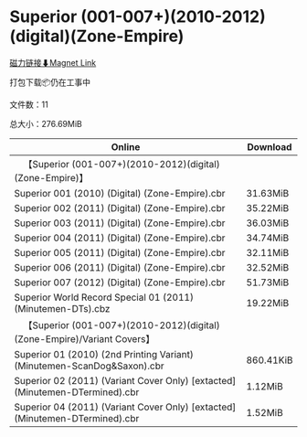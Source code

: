 # Superior (001-007+)(2010-2012)(digital)(Zone-Empire)

[磁力链接⬇Magnet Link](magnet:?xt=urn:btih:bfb212af9e034d84bcc541ccfb12c41e768116fa&dn=Superior%20%28001-007%2B%29%282010-2012%29%28digital%29%28Zone-Empire%29)

打包下载📦仍在工事中

文件数：11

总大小：276.69MiB

Online | Download
--- | ---
&emsp;【Superior (001-007+)(2010-2012)(digital)(Zone-Empire)】 | 
Superior 001 (2010) (Digital) (Zone-Empire).cbr | 31.63MiB
Superior 002 (2011) (Digital) (Zone-Empire).cbr | 35.22MiB
Superior 003 (2011) (Digital) (Zone-Empire).cbr | 36.03MiB
Superior 004 (2011) (Digital) (Zone-Empire).cbr | 34.74MiB
Superior 005 (2011) (Digital) (Zone-Empire).cbr | 32.11MiB
Superior 006 (2011) (Digital) (Zone-Empire).cbr | 32.52MiB
Superior 007 (2012) (Digital) (Zone-Empire).cbr | 51.73MiB
Superior World Record Special 01 (2011) (Minutemen-DTs).cbz | 19.22MiB
&emsp;【Superior (001-007+)(2010-2012)(digital)(Zone-Empire)/Variant Covers】 | 
Superior 01 (2010) (2nd Printing Variant) (Minutemen-ScanDog&Saxon).cbr | 860.41KiB
Superior 02 (2011) (Variant Cover Only) \[extacted\] (Minutemen-DTermined).cbr | 1.12MiB
Superior 04 (2011) (Variant Cover Only) \[extacted\] (Minutemen-DTermined).cbr | 1.52MiB